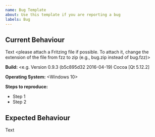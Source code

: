```yaml
---
name: Bug Template
about: Use this template if you are reporting a bug
labels: Bug
---
```

## Current Behaviour
Text
<please attach a screenshot if possible>
<please attach a Fritzing file if possible. To attach it, change the extension of the file from fzz to zip (e.g., bug.zip instead of bug.fzz)>

**Build:**
<e.g. Version 0.9.3 (b5c895d32 2016-04-19) Cocoa [Qt 5.12.2]

**Operating System:**
<Windows 10>

**Steps to reproduce:**
- Step 1
- Step 2

## Expected Behaviour
Text
